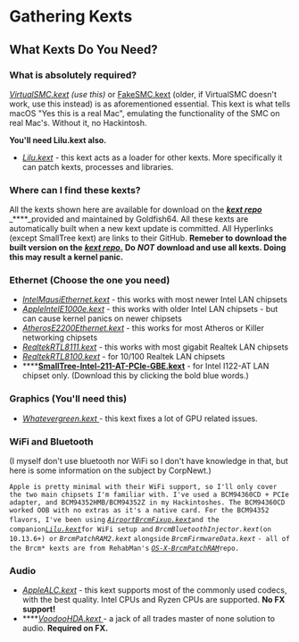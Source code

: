 # Gathering Kexts

## What Kexts Do You Need?

### **What is absolutely required?**

[_VirtualSMC.kext_](https://github.com/acidanthera/VirtualSMC) _\(use this\)_ or [FakeSMC.kext](https://github.com/RehabMan/OS-X-FakeSMC-kozlek) \(older, if VirtualSMC doesn't work, use this instead\) is as aforementioned essential. This kext is what tells macOS "Yes this is a real Mac", emulating the functionality of the SMC on real Mac's. Without it, no Hackintosh.

**You'll need Lilu.kext also.**

* [_Lilu.kext_](https://github.com/acidanthera/Lilu) _-_ this kext acts as a loader for other kexts. More specifically it can patch kexts, processes and libraries.

### Where can I find these kexts?

All the kexts shown here are available for download on the [_**kext repo**_](https://1drv.ms/f/s!AiP7m5LaOED-m-J8-MLJGnOgAqnjGw) _****_provided and maintained by Goldfish64. All these kexts are automatically built when a new kext update is committed. All Hyperlinks \(except SmallTree kext\) are links to their GitHub. **Remeber to download the built version on the** [_**kext repo**_**.**](https://1drv.ms/f/s!AiP7m5LaOED-m-J8-MLJGnOgAqnjGw) **Do** _**NOT**_ **download and use all kexts. Doing this may result a kernel panic.**

### Ethernet \(Choose the one you need\)

* _​_[_IntelMausiEthernet.kext_](https://github.com/Mieze/IntelMausiEthernet) - this works with most newer Intel LAN chipsets
* [_AppleIntelE1000e.kext_](https://sourceforge.net/projects/osx86drivers/) - this works with older Intel LAN chipsets - but can cause kernel panics on newer chipsets
* _​_[_AtherosE2200Ethernet.kext_](https://github.com/Mieze/AtherosE2200Ethernet) - this works for most Atheros or Killer networking chipsets
* _​_[_RealtekRTL8111.kext_](https://github.com/Mieze/RTL8111_driver_for_OS_X) - this works with most gigabit Realtek LAN chipsets
* _​_[_RealtekRTL8100.kext_](https://github.com/Mieze/RealtekRTL8100) - for 10/100 Realtek LAN chipsets
* \*\*\*\*[**SmallTree-Intel-211-AT-PCIe-GBE.kext**](https://cdn.discordapp.com/attachments/390417931659378688/556912824228773888/SmallTree-Intel-211-AT-PCIe-GBE.kext.zip) - for Intel I122-AT LAN chipset only. \(Download this by clicking the bold blue words.\)

### Graphics \(You'll need this\)

* [_Whatevergreen.kext_ ](https://github.com/acidanthera/WhateverGreen)_-_ this kext fixes a lot of GPU related issues.

### WiFi and Bluetooth 

\(I myself don't use bluetooth nor WiFi so I don't have knowledge in that, but here is some information on the subject by CorpNewt.\) 

`Apple is pretty minimal with their WiFi support, so I'll only cover the two main chipsets I'm familiar with. I've used a BCM94360CD + PCIe adapter, and BCM94352HMB/BCM94352Z in my Hackintoshes. The BCM94360CD worked OOB with no extras as it's a native card. For the BCM94352 flavors, I've been using` [_`AirportBrcmFixup.kext`_](https://github.com/acidanthera/AirportBrcmFixup)`and the companion`[_`Lilu.kext`_](https://github.com/vit9696/Lilu/releases)`for WiFi setup and` _`BrcmBluetoothInjector.kext`_`(on 10.13.6+) or` _`BrcmPatchRAM2.kext`_ `alongside` _`BrcmFirmwareData.kext`_ `- all of the Brcm* kexts are from RehabMan's` [_`OS-X-BrcmPatchRAM`_](https://github.com/RehabMan/OS-X-BrcmPatchRAM)`repo.`

### Audio

* [_AppleALC.kext_](https://github.com/acidanthera/AppleALC) _-_ this kext supports most of the commonly used codecs, with the best quality. Intel CPUs and Ryzen CPUs are supported. **No FX support!**
* \*\*\*\*[_VoodooHDA.kext_ ](https://sourceforge.net/projects/voodoohda/)_-_ a jack of all trades master of none solution to audio. **Required on FX.**

